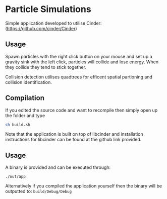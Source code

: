 # Particle Simulations 

Simple application developed to utilise Cinder: (https://github.com/cinder/Cinder)

## Usage
Spawn particles with the right click button on your mouse and set up a gravity sink with the left click, particles will collide and lose energy. When they collide they tend to stick together.

Collision detection utilises quadtrees for efficent spatial partioning and collision identification.


## Compilation
If you edited the source code and want to recompile then simply open up the folder and type
```bash
sh build.sh
```
Note that the application is built on top of libcinder and installation instructions for libcinder can be found at the github link provided.

## Usage
A binary is provided and can be executed through:
```
./out/app
```
Alternatively if you compiled the application yourself then the binary will be outputted to: `build/Debug/Debug`
